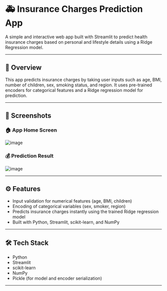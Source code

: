 # 🚑 Insurance Charges Prediction App

A simple and interactive web app built with Streamlit to predict health insurance charges based on personal and lifestyle details using a Ridge Regression model.

---

## 📝 Overview

This app predicts insurance charges by taking user inputs such as age, BMI, number of children, sex, smoking status, and region. It uses pre-trained encoders for categorical features and a Ridge regression model for prediction.

---

## 📸 Screenshots

### 🏠 App Home Screen  
![image](https://github.com/user-attachments/assets/4f9e1bb7-ae39-4bd8-ad12-3f11da730c4d)

 

### 💰 Prediction Result  
![image](https://github.com/user-attachments/assets/170873d4-87da-45de-abf5-53ab463d894d)


---

## ⚙️ Features

- Input validation for numerical features (age, BMI, children)  
- Encoding of categorical variables (sex, smoker, region)  
- Predicts insurance charges instantly using the trained Ridge regression model  
- Built with Python, Streamlit, scikit-learn, and NumPy  

---

## 🛠️ Tech Stack

- Python  
- Streamlit  
- scikit-learn  
- NumPy  
- Pickle (for model and encoder serialization)  

---



